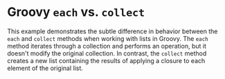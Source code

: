 # Groovy `each` vs. `collect`

This example demonstrates the subtle difference in behavior between the `each` and `collect` methods when working with lists in Groovy. The `each` method iterates through a collection and performs an operation, but it doesn't modify the original collection. In contrast, the `collect` method creates a new list containing the results of applying a closure to each element of the original list.
